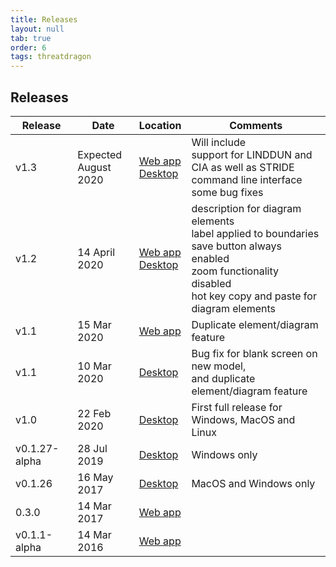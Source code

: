 ```yaml
---
title: Releases
layout: null
tab: true
order: 6
tags: threatdragon
---
```


## Releases

Release | Date | Location | Comments
------- | ---- | -------- | --------
v1.3 | Expected <br> August 2020 | [Web app](https://github.com/OWASP/threat-dragon/projects/1) <br> [Desktop](https://github.com/OWASP/threat-dragon-desktop/projects/1) | Will include <br> support for LINDDUN and CIA as well as STRIDE <br> command line interface <br> some bug fixes
v1.2 | 14 April 2020 | [Web app](https://github.com/mike-goodwin/owasp-threat-dragon/releases/tag/v1.2) <br> [Desktop](https://github.com/mike-goodwin/owasp-threat-dragon-desktop/releases/tag/v1.2) | description for diagram elements <br> label applied to boundaries <br> save button always enabled <br> zoom functionality disabled <br> hot key copy and paste for diagram elements
v1.1 | 15 Mar 2020 | [Web app](https://github.com/mike-goodwin/owasp-threat-dragon/releases/tag/v1.1) | Duplicate element/diagram feature
v1.1 | 10 Mar 2020 | [Desktop](https://github.com/mike-goodwin/owasp-threat-dragon-desktop/releases/tag/v1.1) | Bug fix for blank screen on new model, <br> and duplicate element/diagram feature
v1.0 | 22 Feb 2020 | [Desktop](https://github.com/mike-goodwin/owasp-threat-dragon-desktop/releases/tag/v1.0) | First full release for Windows, MacOS and Linux
v0.1.27-alpha | 28 Jul 2019 | [Desktop](https://github.com/mike-goodwin/owasp-threat-dragon-desktop/releases/tag/0.1.27) | Windows only
v0.1.26 | 16 May 2017 | [Desktop](https://github.com/mike-goodwin/owasp-threat-dragon-desktop/releases/tag/0.1.26) | MacOS and Windows only
0.3.0 | 14 Mar 2017 | [Web app](https://github.com/mike-goodwin/owasp-threat-dragon/releases/tag/0.3.0)
v0.1.1-alpha | 14 Mar 2016 | [Web app](https://github.com/mike-goodwin/owasp-threat-dragon/releases/tag/v0.1.1-alpha)
